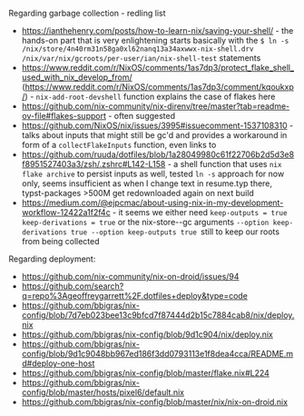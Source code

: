 Regarding garbage collection - redling list

* https://ianthehenry.com/posts/how-to-learn-nix/saving-your-shell/ - the hands-on part that is very enlightening starts basically with the `$ ln -s /nix/store/4n40rm31n58ga0xl62nanq13a34axwwx-nix-shell.drv /nix/var/nix/gcroots/per-user/ian/nix-shell-test` statements
* https://www.reddit.com/r/NixOS/comments/1as7dp3/protect_flake_shell_used_with_nix_develop_from/ (https://www.reddit.com/r/NixOS/comments/1as7dp3/comment/kqoukxp/) - `nix-add-root-devshell` function explains the case of flakes here
* https://github.com/nix-community/nix-direnv/tree/master?tab=readme-ov-file#flakes-support - often suggested
* https://github.com/NixOS/nix/issues/3995#issuecomment-1537108310 - talks about inputs that might still be gc'd and provides a workaround in form of a `collectFlakeInputs` function, even links to
* https://github.com/ruuda/dotfiles/blob/1a28049980c61f22706b2d5d3e8f8951527403a3/zsh/.zshrc#L142-L158 - a shell function that uses `nix flake archive` to persist inputs as well, tested `ln -s` approach for now only, seems insufficient as when I change text in resume.typ there, typst-packages >500M get redownloaded again on next build
* https://medium.com/@ejpcmac/about-using-nix-in-my-development-workflow-12422a1f2f4c - it seems we either need `keep-outputs = true    keep-derivations = true` or the nix-store--gc arguments `--option keep-derivations true --option keep-outputs true `still to keep our roots from being collected 

Regarding deployment:

* https://github.com/nix-community/nix-on-droid/issues/94
* https://github.com/search?q=repo%3Ageoffreygarrett%2F.dotfiles+deploy&type=code
* https://github.com/bbigras/nix-config/blob/7d7eb023bee13c9bfcd7f87444d2b15c7884cab8/nix/deploy.nix
* https://github.com/bbigras/nix-config/blob/9d1c904/nix/deploy.nix
* https://github.com/bbigras/nix-config/blob/9d1c9048bb967ed186f3dd0793113e1f8dea4cca/README.md#deploy-one-host
* https://github.com/bbigras/nix-config/blob/master/flake.nix#L224
* https://github.com/bbigras/nix-config/blob/master/hosts/pixel6/default.nix
* https://github.com/bbigras/nix-config/blob/master/nix/nix-on-droid.nix
